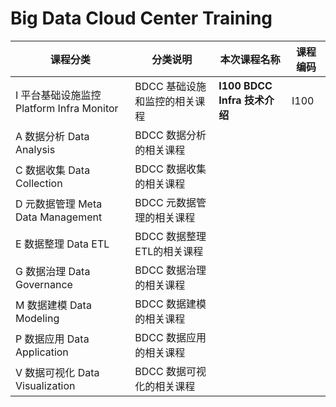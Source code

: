 

# Big Data Cloud Center Training



|课程分类|分类说明|本次课程名称|课程编码|
--------|----|-------|--------
|I 平台基础设施监控 Platform Infra Monitor|BDCC 基础设施和监控的相关课程   |**I100 BDCC Infra 技术介绍**| I100|
|A 数据分析 Data Analysis |BDCC 数据分析的相关课程 | | |
|C 数据收集 Data Collection |BDCC 数据收集的相关课程 | | |
|D 元数据管理 Meta Data Management |BDCC 元数据管理的相关课程 | | |
|E 数据整理 Data ETL |BDCC 数据整理ETL的相关课程 | | |
|G 数据治理 Data Governance |BDCC 数据治理的相关课程 | | |
|M 数据建模 Data Modeling |BDCC 数据建模的相关课程 | | |
|P 数据应用 Data Application |BDCC 数据应用的相关课程 | | |
|V 数据可视化 Data Visualization |BDCC 数据可视化的相关课程 | | |


